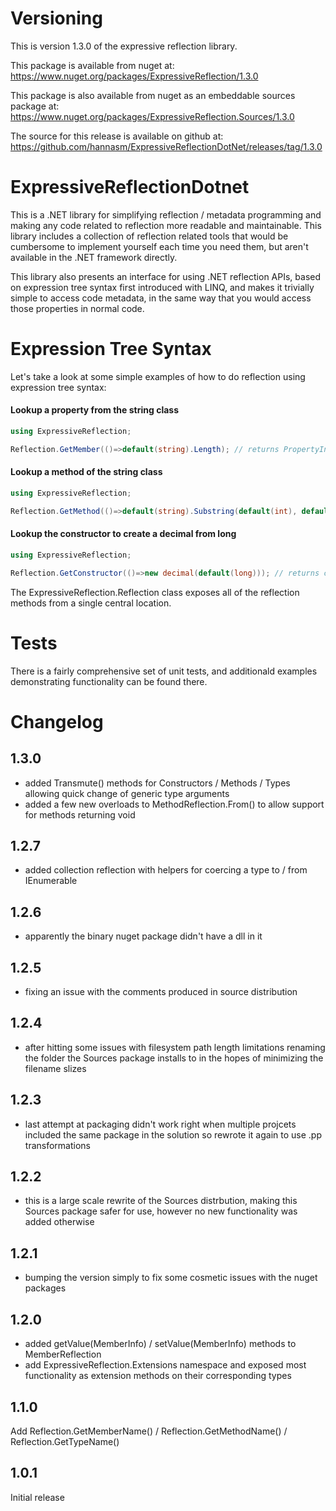 # Versioning
This is version 1.3.0 of the expressive reflection library.

This package is available from nuget at: https://www.nuget.org/packages/ExpressiveReflection/1.3.0

This package is also available from nuget as an embeddable sources package at: https://www.nuget.org/packages/ExpressiveReflection.Sources/1.3.0

The source for this release is available on github at: https://github.com/hannasm/ExpressiveReflectionDotNet/releases/tag/1.3.0

# ExpressiveReflectionDotnet
This is a .NET library for simplifying reflection / metadata programming and making 
any code related to reflection more readable and maintainable. This library includes
a collection of reflection related tools that would be cumbersome to implement yourself
each time you need them, but aren't available in the .NET framework directly. 

This library also presents an interface for using  .NET reflection APIs, 
based on expression tree syntax first introduced with LINQ, and makes it trivially
simple to access code metadata, in the same way that you would access those properties
in normal code.

# Expression Tree Syntax

Let's take a look at some simple examples of how to do reflection using expression tree syntax:

#### Lookup a property from the string class
```C# 
using ExpressiveReflection;

Reflection.GetMember(()=>default(string).Length); // returns PropertyInfo for string.Length
```

#### Lookup a method of the string class
```C#
using ExpressiveReflection;

Reflection.GetMethod(()=>default(string).Substring(default(int), default(int)); // returns MethodInfo for string.Substring(int,int) 
```

#### Lookup the constructor to create a decimal from long
```C#
using ExpressiveReflection;

Reflection.GetConstructor(()=>new decimal(default(long))); // returns constructorInfo for new decimal(string)
```

The ExpressiveReflection.Reflection class exposes all of the reflection methods from a single central location.

# Tests
There is a fairly comprehensive set of unit tests, and additionald examples demonstrating functionality can be found there.

# Changelog 
## 1.3.0
  * added Transmute() methods for Constructors / Methods / Types allowing quick change of generic type arguments
  * added a few new overloads to MethodReflection.From() to allow support for methods returning void

## 1.2.7
  * added collection reflection with helpers for coercing a type to / from IEnumerable

## 1.2.6
  * apparently the binary nuget package didn't have a dll in it

## 1.2.5 
  * fixing an issue with the comments produced in source distribution

## 1.2.4
  * after hitting some issues with filesystem path length limitations renaming the folder the Sources package installs to in the hopes of minimizing the filename slizes

## 1.2.3
  * last attempt at packaging didn't work right when multiple projcets included the same package in the solution so rewrote it again to use .pp transformations

## 1.2.2
 * this is a large scale rewrite of the Sources distrbution, making this Sources package safer for use, however no new functionality was added otherwise

## 1.2.1 
 * bumping the version simply to fix some cosmetic issues with the nuget packages

## 1.2.0 
 * added getValue(MemberInfo) / setValue(MemberInfo) methods to MemberReflection
 * add ExpressiveReflection.Extensions namespace and exposed most functionality as extension methods on their corresponding types

## 1.1.0
Add Reflection.GetMemberName() / Reflection.GetMethodName() / Reflection.GetTypeName()

## 1.0.1
Initial release